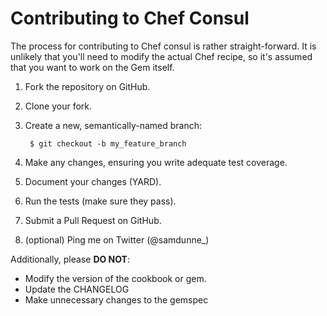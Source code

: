 Contributing to Chef Consul
===============================
The process for contributing to Chef consul is rather straight-forward. It is unlikely that you'll need to modify the actual Chef recipe, so it's assumed that you want to work on the Gem itself.

1. Fork the repository on GitHub.
2. Clone your fork.
3. Create a new, semantically-named branch:

        $ git checkout -b my_feature_branch

4. Make any changes, ensuring you write adequate test coverage.
5. Document your changes (YARD).
6. Run the tests (make sure they pass).
7. Submit a Pull Request on GitHub.
8. (optional) Ping me on Twitter (@samdunne_)

Additionally, please **DO NOT**:
- Modify the version of the cookbook or gem.
- Update the CHANGELOG
- Make unnecessary changes to the gemspec
